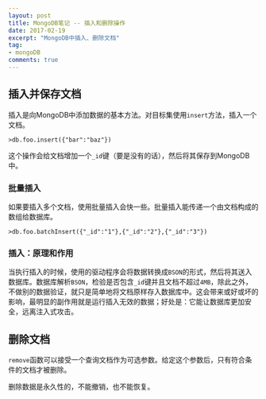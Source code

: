 ```yaml
---
layout: post
title: MongoDB笔记 -- 插入和删除操作
date: 2017-02-19
excerpt: "MongoDB中插入、删除文档"
tag:
- mongoDB
comments: true
---
```


## 插入并保存文档

插入是向MongoDB中添加数据的基本方法。对目标集使用`insert`方法，插入一个文档。

```
>db.foo.insert({"bar":"baz"})
```

这个操作会给文档增加一个`_id`键（要是没有的话），然后将其保存到MongoDB中。

### 批量插入

如果要插入多个文档，使用批量插入会快一些。批量插入能传递一个由文档构成的数组给数据库。

```
>db.foo.batchInsert({"_id":"1"},{"_id":"2"},{"_id":"3"})
```

### 插入：原理和作用

当执行插入的时候，使用的驱动程序会将数据转换成`BSON`的形式，然后将其送入数据库。数据库解析`BSON`，检验是否包含`_id`键并且文档不超过`4MB`，除此之外，不做别的数据验证，就只是简单地将文档原样存入数据库中。这会带来或好或坏的影响，最明显的副作用就是运行插入无效的数据；好处是：它能让数据库更加安全，远离注入式攻击。

## 删除文档

`remove`函数可以接受一个查询文档作为可选参数。给定这个参数后，只有符合条件的文档才被删除。

删除数据是永久性的，不能撤销，也不能恢复。
